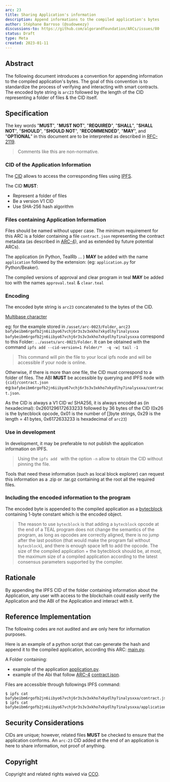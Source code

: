 ```yaml
---
arc: 23
title: Sharing Application's information
description: Append informations to the compiled application's bytes
author: Stéphane Barroso (@sudoweezy)
discussions-to: https://github.com/algorandfoundation/ARCs/issues/80
status: Draft
type: Meta
created: 2023-01-11
---
```


## Abstract

The following document introduces a convention for appending information to the compiled application's bytes. 
The goal of this convention is to standardize the process of verifying and interacting with smart contracts. The encoded byte string is `arc23` followed by the length of the CID representing a folder of files & the CID itself.

## Specification

The key words "**MUST**", "**MUST NOT**", "**REQUIRED**", "**SHALL**", "**SHALL NOT**", "**SHOULD**", "**SHOULD NOT**", "**RECOMMENDED**", "**MAY**", and "**OPTIONAL**" in this document are to be interpreted as described in <a href="https://www.ietf.org/rfc/rfc2119.txt">RFC-2119</a>.

> Comments like this are non-normative.

### CID of the Application Information
The <a href="https://github.com/multiformats/cid">CID</a> allows to access the corresponding files using <a href="https://docs.ipfs.tech/">IPFS</a>.

The CID **MUST**:
* Represent a folder of files
* Be a version V1 CID
* Use SHA-256 hash algorithm

### Files containing Application Information
Files should be named without upper case.
The minimum requirement for this ARC is a folder containing a file `contract.json` representing the contract metadata (as described in [ARC-4](arc-0004.md)), and as extended by future potential ARCs).

The application (in Python, TealRb ... ) **MAY** be added with the name `application` followed by the extension: (eg:  `application.py` for Python/Beaker).

The compiled versions of approval and clear program in teal **MAY** be added too with the names `approval.teal` & `clear.teal`

### Encoding
The encoded byte string is `arc23` concatenated to the bytes of the CID.

<a href="https://github.com/multiformats/multibase">Multibase character</a>

eg: for the example stored in `/asset/arc-0023/Folder`, 
`arc23 bafybeibm6rgofb2jn6iibyo67vchj6r3s3v3xkho7xkydlhy7inalysxxa`
`bafybeibm6rgofb2jn6iibyo67vchj6r3s3v3xkho7xkydlhy7inalysxxa` correspond to this Folder: `../assets/arc-0023/Folder`. It can be obtained with the command `ipfs add --cid-version=1 Folder/*  -q -w| tail -1`
> This command will pin the file to your local ipfs node and will be accessible if your node is online.

Otherwise, if there is more than one file, the CID must correspond to a folder of files. The ABI **MUST** be accessible by querying and IPFS node with `{cid}/contract.json`
eg:`bafybeibm6rgofb2jn6iibyo67vchj6r3s3v3xkho7xkydlhy7inalysxxa/contract.json`.

As the CID is always a V1 CID w/ SHA256, it is always encoded as (in hexadecimal):
0x2601296172633233 followed by 36 bytes of the CID
(0x26 is the bytecblock opcode, 0x01 is the number of []byte strings, 0x29 is the length = 41 bytes, 0x6172633233 is hexadecimal of `arc23`)

### Use in development
In development, it may be preferable to not publish the application information on IPFS.
> Using the `ipfs add ` with the option `-n` allow to obtain the CID without pinning the file.

Tools that need these information (such as local block explorer) can request this information as a .zip or .tar.gz containing at the root all the required files.

### Including the encoded information to the program
The encoded byte is appended to the compiled application as a <a href="https://developer.algorand.org/docs/get-details/dapps/avm/teal/opcodes/#bytecblock-bytes">bytecblock</a> containing 1-byte constant which is the encoded object.
> The reason to use `bytecblock` is that adding a `bytecblock` opcode at the end of a TEAL program does not change the semantics of the program, as long as opcodes are correctly aligned, there is no jump after the last position (that would make the program fail without `bytecblock`), and there is enough space left to add the opcode.
The size of the compiled application + the bytecblock should be, at most, the maximum size of a compiled application according to the latest consensus parameters supported by the compiler.


## Rationale
By appending the IPFS CID of the folder containing information about the Application, any user with access to the blockchain could easily verify the Application and the ABI of the Application and interact with it.

## Reference Implementation
The following codes are not audited and are only here for information purposes.

Here is an example of a python script that can generate the hash and append it to the compiled application, according this ARC:
[main.py](../assets/arc-0023/main.py).

A Folder containing: 
- example of the application [application.py](../assets/arc-0023/Folder/application.py).
- example of the Abi that follow [ARC-4](arc-0004.md) [contract.json](../assets/arc-0023/Folder/contract.json).


Files are accessible through followings IPFS command:
```console
$ ipfs cat bafybeibm6rgofb2jn6iibyo67vchj6r3s3v3xkho7xkydlhy7inalysxxa/contract.json
$ ipfs cat bafybeibm6rgofb2jn6iibyo67vchj6r3s3v3xkho7xkydlhy7inalysxxa/application.py
```

## Security Considerations
CIDs are unique; however, related files **MUST** be checked to ensure that the application conforms. 
An `arc-23` CID added at the end of an application is here to share information, not proof of anything.

## Copyright
Copyright and related rights waived via <a href="https://creativecommons.org/publicdomain/zero/1.0/">CCO</a>.